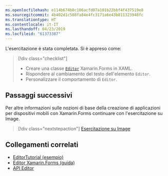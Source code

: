 ```yaml
---
ms.openlocfilehash: e114b674b0c106acfd07a101b22bbf4f437519e8
ms.sourcegitcommit: 4b402d1c508fa84e4fc3171a6e43b811323948fc
ms.translationtype: HT
ms.contentlocale: it-IT
ms.lasthandoff: 04/23/2019
ms.locfileid: "61373387"
---
```

L'esercitazione è stata completata. Si è appreso come:

> [!div class="checklist"]
> - Creare una classe [`Editor`](xref:Xamarin.Forms.Editor) Xamarin.Forms in XAML.
> - Rispondere al cambiamento del testo dell'elemento `Editor`.
> - Personalizzare il comportamento di `Editor`.

## <a name="next-steps"></a>Passaggi successivi

Per altre informazioni sulle nozioni di base della creazione di applicazioni per dispositivi mobili con Xamarin.Forms continuare con l'esercitazione su Image.

> [!div class="nextstepaction"]
> [Esercitazione su Image](~/get-started/tutorials/image/index.yml)

## <a name="related-links"></a>Collegamenti correlati

- [EditorTutorial (esempio)](https://developer.xamarin.com/samples/xamarin-forms/GetStarted/Tutorials/EditorTutorial)
- [Editor Xamarin.Forms (guida)](~/xamarin-forms/user-interface/text/editor.md)
- [API Editor](xref:Xamarin.Forms.Editor)
